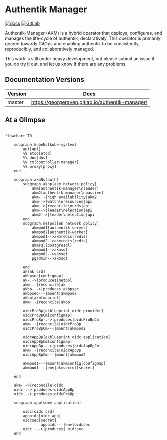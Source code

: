 # Authentik Manager

[![docs](https://gitlab.com/GeorgeRaven/authentik-manager/badges/master/pipeline.svg)](https://georgeraven.gitlab.io/authentik-manager/)
[![GitLab](https://img.shields.io/gitlab/v/tag/41806964?color=teal&label=AKM&sort=semver&style=for-the-badge)](https://gitlab.com/GeorgeRaven/authentik-manager)

Authentik-Manager (AKM) is a hybrid operator that deploys, configures, and manages the life-cycle of authentik, declaratively. This operator is primarily geared towards GitOps and enabling authentik to be consistently, reproducibly, and collaboratively managed.

This work is still under heavy development, but please submit an issue if you do try it out, and let us know if there are any problems.

## Documentation Versions

| Version | Docs                                             |
|---------|--------------------------------------------------|
| master  | https://georgeraven.gitlab.io/authentik-manager/ |


## At a Glimpse

```mermaid

flowchart TD

    subgraph kubeNs[kube-system]
        api[api]
        %% etcd[etcd]
        %% dns[dns]
        %% cm[controller-manager]
        %% proxy[proxy]
    end

    subgraph akmNs[auth]
        subgraph aknp[akm network policy]
            akm[authentik-manager\nleader]
            akm2[authentik-manager\npassive]
            akm-.-|high availability|akm2
            akm-->|watch\nresources|api
            akm-->|reconcile\ncrds|api
            akm-->|leader\nelection|api
            akm2-->|leader\nelection|api
        end
        subgraph netpol[ak network policy]
            akmpod1[authentik-server]
            akmpod2[authentik-worker]
            akmpod1-->akmredis[redis]
            akmpod2-->akmredis[redis]
            akmsql[postgresql]
            akmpod1-->akmsql
            akmpod2-->akmsql
            pgadmin-->akmsql

        end
        ak[ak crd]
        akbpsec[configmap]
        ak-.->|produces|netpol
        akm-.-|reconcile|ak
        akbp-.->|produces|akbpsec
        akbpsec---|mount|akmpod2
        akbp[akblueprint]
        akm-.-|reconcile|akbp

        oidcProBp[akblueprint oidc provider]
        oidcProBpCm[configmap]
        oidcProBp-.->|produces|oidcProBpCm
        akm-.-|reconcile|oidcProBp
        oidcProBpCm---|mount|akmpod2

        oidcAppBp[akblueprint oidc application]
        oidcAppBpCm[configmap]
        oidcAppBp-.->|produces|oidcAppBpCm
        akm-.-|reconcile|oidcAppBp
        oidcAppBpCm---|mount|akmpod2

        akmpod1---|mount|akmconfig[configmap]
        akmpod1---|env|akmsecret[secret]

    end

    akm-.->|reconcile|oidc
    oidc-.->|produces|oidcAppBp
    oidc-.->|produces|oidcProBp

    subgraph app[some application]

        oidc[oidc crd]
        appoidc[oidc-app]
        oidcsec[secret]
                appoidc---|env|oidcsec
        oidc -.->|produces| oidcsec
    end

```
